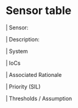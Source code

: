 
# Sensor table

| Sensor:

| Description:

| System

| IoCs

| Associated Rationale

| Priority (SIL)

| Thresholds / Assumption
